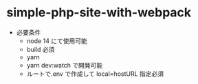 # simple-php-site-with-webpack

- 必要条件
  - node 14 にて使用可能
  - build 必須
  - yarn
  - yarn dev:watch で開発可能
  - ルートで.env で作成して local=hostURL 指定必須
